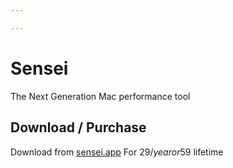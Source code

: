 ```yaml
---

---
```


# Sensei
The Next Generation Mac performance tool

## Download / Purchase

Download from [sensei.app](https://sensei.app/)
For 29$/year or 59$ lifetime